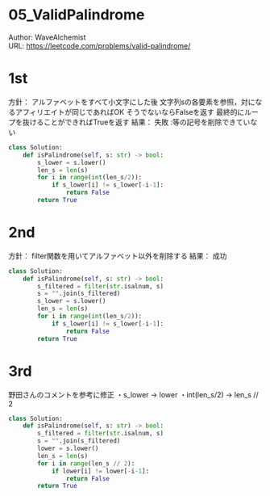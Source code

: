 # 05_ValidPalindrome
Author: WaveAlchemist  
URL: https://leetcode.com/problems/valid-palindrome/

# 1st
方針：
アルファベットをすべて小文字にした後
文字列sの各要素を参照，対になるアフィリエイトが同じであればOK
そうでないならFalseを返す
最終的にループを抜けることができればTrueを返す
結果：
失敗
:等の記号を削除できていない

```Python
class Solution:
    def isPalindrome(self, s: str) -> bool:
        s_lower = s.lower()
        len_s = len(s)
        for i in range(int(len_s/2)):
            if s_lower[i] != s_lower[-i-1]:
                return False
        return True
```

# 2nd
方針：
filter関数を用いてアルファベット以外を削除する
結果：
成功

``` Python
class Solution:
    def isPalindrome(self, s: str) -> bool:
        s_filtered = filter(str.isalnum, s)
        s = "".join(s_filtered)
        s_lower = s.lower()
        len_s = len(s)
        for i in range(int(len_s/2)):
            if s_lower[i] != s_lower[-i-1]:
                return False
        return True
```

# 3rd
野田さんのコメントを参考に修正
・s_lower -> lower
・int(len_s/2) -> len_s // 2

``` Python
class Solution:
    def isPalindrome(self, s: str) -> bool:
        s_filtered = filter(str.isalnum, s)
        s = "".join(s_filtered)
        lower = s.lower()
        len_s = len(s)
        for i in range(len_s // 2):
            if lower[i] != lower[-i-1]:
                return False
        return True
```
